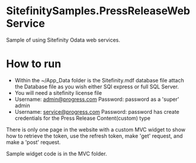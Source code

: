 # SitefinitySamples.PressReleaseWebService
Sample of using Sitefinity Odata web services.

# How to run

* Within the ~/App_Data folder is the Sitefinity.mdf database file attach the Database file as you wish either SQl express or full SQL Server.
* You will need a sitefinity license file
* Username: admin@progress.com Password: password as a 'super' admin
* Username: service@progress.com Password: password has create credentials for the Press Release Content(custom) type 

There is only one page in the website with a custom MVC widget to show how to retrieve the token, use the refresh token, make 'get' request, and make a 'post' request.

Sample widget code is in the MVC folder.
